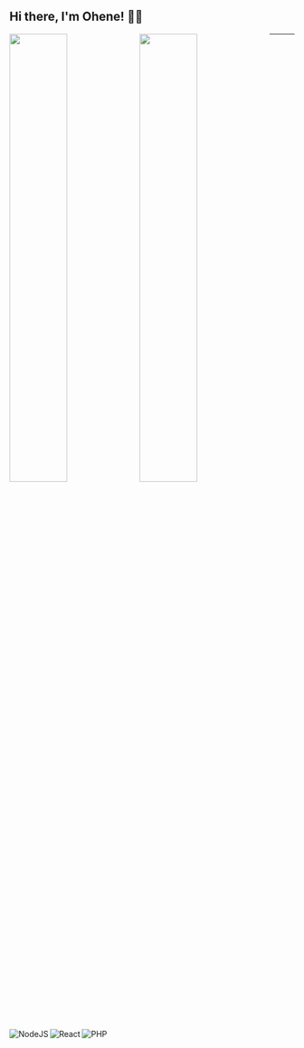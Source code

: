 <!--## Hi there 👋
-->
<!--
**oheneadj/oheneadj** is a ✨ _special_ ✨ repository because its `README.md` (this file) appears on your GitHub profile.

Here are some ideas to get you started:

- 🔭 I’m currently working on ...
- 🌱 I’m currently learning ...
- 👯 I’m looking to collaborate on ...
- 🤔 I’m looking for help with ...
- 💬 Ask me about ...
- 📫 How to reach me: ...
- 😄 Pronouns: ...
- ⚡ Fun fact: ...
-->

## Hi there, I'm Ohene! 👋🏾

<img align="left" width="45%"  src="https://github-readme-stats.vercel.app/api?username=oheneadj&show_icons=true&theme=radical" />

<img align="left" width="45%" src="https://github-readme-stats.vercel.app/api/top-langs/?username=oheneadj&layout=compact"/>

<hr>

<img align="left" alt="NodeJS" src="https://img.shields.io/badge/node.js-%2343853D.svg?style=for-the-badge&logo=node-dot-js&logoColor=white"/>
<img align="left" alt="React" src="https://img.shields.io/badge/react-%2320232a.svg?style=for-the-badge&logo=react&logoColor=%2361DAFB"/>
<img align="left" alt="PHP" src="https://img.shields.io/badge/PHP-777BB4?style=for-the-badge&logo=php&logoColor=white"/>

